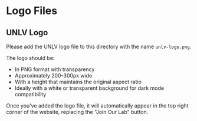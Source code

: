# Logo Files

## UNLV Logo

Please add the UNLV logo file to this directory with the name `unlv-logo.png`.

The logo should be:
- In PNG format with transparency
- Approximately 200-300px wide
- With a height that maintains the original aspect ratio
- Ideally with a white or transparent background for dark mode compatibility

Once you've added the logo file, it will automatically appear in the top right corner of the website, replacing the "Join Our Lab" button. 